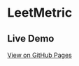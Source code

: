 # LeetMetric
## Live Demo
[View on GitHub Pages](https://virendrapratapsinghyadav.github.io/LeetMetric/)
